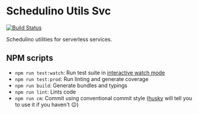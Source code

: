 # Schedulino Utils Svc

[![Build Status](https://travis-ci.org/schedulino/schedulino-utils.svg?branch=master)](https://travis-ci.org/schedulino/schedulino-utils)

Schedulino utilities for serverless services.

## NPM scripts

- `npm run test:watch`: Run test suite in [interactive watch mode](http://facebook.github.io/jest/docs/cli.html#watch)
- `npm run test:prod`: Run linting and generate coverage
- `npm run build`: Generate bundles and typings
- `npm run lint`: Lints code
- `npm run cm`: Commit using conventional commit style ([husky](https://github.com/typicode/husky) will tell you to use it if you haven't :wink:)
